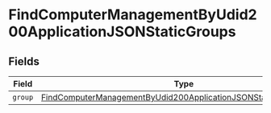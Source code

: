 # FindComputerManagementByUdid200ApplicationJSONStaticGroups


## Fields

| Field                                                                                                                                                         | Type                                                                                                                                                          | Required                                                                                                                                                      | Description                                                                                                                                                   |
| ------------------------------------------------------------------------------------------------------------------------------------------------------------- | ------------------------------------------------------------------------------------------------------------------------------------------------------------- | ------------------------------------------------------------------------------------------------------------------------------------------------------------- | ------------------------------------------------------------------------------------------------------------------------------------------------------------- |
| `group`                                                                                                                                                       | [FindComputerManagementByUdid200ApplicationJSONStaticGroupsGroup](../../models/operations/findcomputermanagementbyudid200applicationjsonstaticgroupsgroup.md) | :heavy_minus_sign:                                                                                                                                            | N/A                                                                                                                                                           |